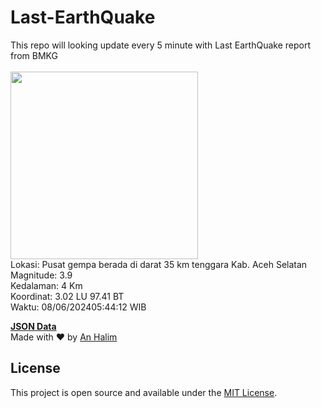 # Last-EarthQuake
This repo will looking update every 5 minute with Last EarthQuake report from BMKG
<br>
<br>
<img src="https://static.bmkg.go.id/20240608054412.mmi.jpg" width="300"/>
<br>
Lokasi: Pusat gempa berada di darat 35 km tenggara Kab. Aceh Selatan <br>
Magnitude: 3.9 <br>
Kedalaman: 4 Km <br>
Koordinat: 3.02 LU 97.41 BT <br>
Waktu: 08/06/202405:44:12 WIB <br>

<a href="./data/data.json">**JSON Data**</a>
<br>
Made with ❤️ by <a href="https://github.com/an-halim">An Halim</a>
## License

This project is open source and available under the [MIT License](LICENSE).

